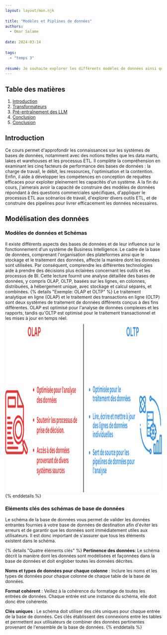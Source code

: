 ```yaml
---
layout: layout/mon.njk

title: "Modèles et Piplines de données"
authors:
  - Omar Salame

date: 2024-03-14

tags: 
  - "temps 3"

résumé: Je souhaite explorer les différents modèles de données ainsi que leur utilisation à travers des pipelines, tout en intégrant le processus ETL.
---
```


## Table des matières

1. [Introduction](#section-1)
2. [Transformateurs](#section-2)
3. [Pré-entraînement des LLM](#section-3)
4. [Conclusion](#section-4)
5. [Conclusion](#section-5)

## Introduction <a id="section-1"></a>

Ce cours permet d'approfondir les connaissances sur les systèmes de bases de données, notamment avec des notions ttelles que les data marts, lakes et warehouses et les processus ETL. Il complète la compréhension en examinant les cinq facteurs de performance des bases de données : la charge de travail, le débit, les ressources, l'optimisation et la contention. Enfin, il aide à développer les compétences en conception de requêtes efficaces pour exploiter pleinement les capacités d'un système.
À la fin du cours, j'aimerais avoir la capacité de construire des modèles de données répondant à des questions commerciales spécifiques, d'appliquer le processus ETL aux scénarios de travail, d'explorer divers outils ETL, et de construire des pipelines pour livrer efficacement les données nécessaires.

## Modélisation des données <a id="section-2"></a>

### Modèles de données et Schémas
Il existe différents aspects des bases de données et de leur influence sur le fonctionnement d'un système de Business Intelligence. Le cadre de la base de données, comprenant l'organisation des plateformes ainsi que le stockage et le traitement des données, affecte la manière dont les données sont utilisées. Par conséquent, comprendre les différentes technologies aide à prendre des décisions plus éclairées concernant les outils et les processus de BI. Cette lecture fournit une analyse détaillée des bases de données, y compris OLAP, OLTP, basées sur les lignes, en colonnes, distribuées, à hébergement unique, avec stockage et calcul séparés, et combinées.
{% details "Exemple: OLAP et OLTP" %}
Le traitement analytique en ligne (OLAP) et le traitement des transactions en ligne (OLTP) sont deux systèmes de traitement de données différents conçus à des fins différentes. OLAP est optimisé pour l'analyse de données complexes et les rapports, tandis qu'OLTP est optimisé pour le traitement transactionnel et les mises à jour en temps réel.
<img src="olap.png" width="700" height="550">
{% enddetails %}

### Eléments clés des schémas de base de données

Le schéma de la base de données vous permet de valider les données entrantes fournies à votre base de données de destination afin d'éviter les erreurs et de garantir que les données sont immédiatement utiles aux utilisateurs. Il est donc important de s'assurer que tous les éléments existent dans le schéma.

{% details "Quatre éléments clés" %}
**Pertinence des données**: Le schéma décrit la manière dont les données sont modélisées et façonnées dans la base de données et doit englober toutes les données décrites.

**Noms et types de données pour chaque colonne** : Inclure les noms et les types de données pour chaque colonne de chaque table de la base de données.

**Format cohérent** : Veillez à la cohérence du formatage de toutes les entrées de données. Chaque entrée est une instance du schéma, elle doit donc être cohérente.

**Clés uniques** : Le schéma doit utiliser des clés uniques pour chaque entrée de la base de données. Ces clés établissent des connexions entre les tables et permettent aux utilisateurs de combiner des données pertinentes provenant de l'ensemble de la base de données.
{% enddetails %}

